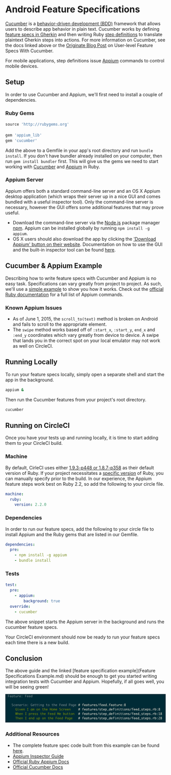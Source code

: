 # Android Feature Specifications

[Cucumber](https://cucumber.io/) is a [behavior-driven development (BDD)](http://en.wikipedia.org/wiki/Behavior-driven_development) framework that allows users to describe app behavior in plain text. Cucumber works by defining [feature specs in Gherkin](https://cucumber.io/docs/reference#gherkin) and then writing Ruby [step definitions](https://cucumber.io/docs/reference#step-definitions) to translate plaintext Gherkin steps into actions. For more information on Cucumber, see the docs linked above or the [Originate Blog Post](http://blog.originate.com/blog/2014/12/02/high-level-cucumber) on User-level Feature Specs With Cucumber.

For mobile applications, step definitions issue [Appium](http://appium.io) commands to control mobile devices.

## Setup

In order to use Cucumber and Appium, we'll first need to install a couple of dependencies.

### Ruby Gems
```ruby
source 'http://rubygems.org'

gem 'appium_lib'
gem 'cucumber'

```

Add the above to a Gemfile in your app's root directory and run `bundle install`. If you don't have bundler already installed on your computer, then run `gem install bundler` first. This will give us the gems we need to start working with [Cucumber](https://rubygems.org/gems/cucumber) and [Appium](https://rubygems.org/gems/appium_lib) in Ruby.

### Appium Server

Appium offers both a standard command-line server and an OS X Appium desktop application (which wraps their server up in a nice GUI and comes bundled with a useful inspector tool). Only the command-line server is necessary, however the GUI offers some additional features that may prove useful.

* Download the command-line server via the [Node.js](https://nodejs.org/en/) package manager [npm](https://www.npmjs.com). Appium can be installed globally by running `npm install -g appium`.
* OS X users should also download the app by clicking the ['Download Appium' button on their website](http://appium.io/). Documentation on how to use the GUI and the built-in inspector tool can be found [here](https://github.com/appium/appium-dot-app/blob/master/README.md).

## Cucumber & Appium Example

Describing how to write feature specs with Cucumber and Appium is no easy task. Specifications can vary greatly from project to project. As such, we'll use a [simple example](Feature%20Specifications%20Example.md) to show you how it works. Check out the [official Ruby documentation](https://github.com/appium/ruby_lib/blob/master/docs/android_docs.md) for a full list of Appium commands.

### Known Appium Issues

* As of June 1, 2015, the `scroll_to(text)` method is broken on Android and fails to scroll to the appropriate element.
* The `swipe` method works based off of `:start_x`, `:start_y`, `end_x` and `:end_y` coordinates which vary greatly from device to device. A swipe that lands you in the correct spot on your local emulator may not work as well on CircleCI.

## Running Locally

To run your feature specs locally, simply open a separate shell and start the app in the background.

```bash
appium &
```

Then run the Cucumber features from your project's root directory.

```bash
cucumber
```

## Running on CircleCI

Once you have your tests up and running locally, it is time to start adding them to your CircleCI build.

### Machine

By default, CirleCI uses either [1.9.3-p448 or 1.8.7-p358](https://circleci.com/docs/language-ruby-on-rails#version) as their default version of Ruby. If your project necessitates a [specific version](https://circleci.com/docs/environment#ruby) of Ruby, you can manually specify prior to the build. In our experience, the Appium feature steps work best on Ruby 2.2, so add the following to your circle file.

```yml
machine:
  ruby:
    version: 2.2.0
```

### Dependencies

In order to run our feature specs, add the following to your circle file to install Appium and the Ruby gems that are listed in our Gemfile.

```yml
dependencies:
  pre:
    - npm install -g appium
    - bundle install
```

### Tests

```yml
test:
  pre:
    - appium:
        background: true
  override:
    - cucumber
```

The above snippet starts the Appium server in the background and runs the cucumber feature specs.

Your CircleCI environment should now be ready to run your feature specs each time there is a new build.

## Conclusion

The above guide and the linked [feature specification example](Feature Specifications Example.md) should be enough to get you started writing integration tests with Cucumber and Appium. Hopefully, if all goes well, you will be seeing green!

![featureSpecSuccess](/android/files/images/featureSpecSuccess.png)

### Additional Resources

* The complete feature spec code built from this example can be found [here](/android/files/code/featureSpecs).
* [Appium Inspector Guide](https://github.com/appium/appium-dot-app/blob/master/README.md)
* [Official Ruby Appium Docs](https://github.com/appium/ruby_lib/blob/master/docs/android_docs.md)
* [Official Cucumber Docs](https://cucumber.io/docs/reference)
